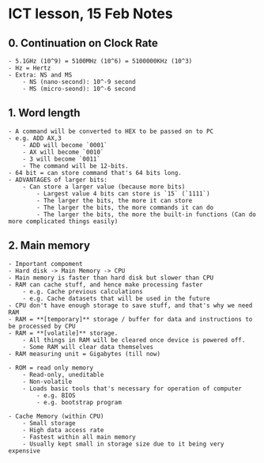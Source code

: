 # ICT lesson, 15 Feb Notes #

## 0. Continuation on Clock Rate ##
    - 5.1GHz (10^9) = 5100MHz (10^6) = 5100000KHz (10^3)
    - Hz = Hertz
    - Extra: NS and MS
        - NS (nano-second): 10^-9 second
        - MS (micro-seond): 10^-6 second

## 1. Word length ##
    - A command will be converted to HEX to be passed on to PC
    - e.g. ADD AX,3
        - ADD will become `0001`
        - AX will become `0010`
        - 3 will become `0011`
        - The command will be 12-bits.
    - 64 bit = can store command that's 64 bits long.
    - ADVANTAGES of larger bits:
        - Can store a larger value (because more bits)
            - Largest value 4 bits can store is `15` (`1111`)
            - The larger the bits, the more it can store
            - The larger the bits, the more commands it can do
            - The larger the bits, the more the built-in functions (Can do more complicated things easily)

## 2. Main memory ##
    - Important compoment
    - Hard disk -> Main Memory -> CPU
    - Main memory is faster than hard disk but slower than CPU
    - RAM can cache stuff, and hence make processing faster
        - e.g. Cache previous calculations
        - e.g. Cache datasets that will be used in the future
    - CPU don't have enough storage to save stuff, and that's why we need RAM
    - RAM = **[temporary]** storage / buffer for data and instructions to be processed by CPU
    - RAM = **[volatile]** storage.
        - All things in RAM will be cleared once device is powered off.
        - Some RAM will clear data themselves
    - RAM measuring unit = Gigabytes (till now)

    - ROM = read only memory
        - Read-only, uneditable
        - Non-volatile
        - Loads basic tools that's necessary for operation of computer
            - e.g. BIOS
            - e.g. bootstrap program
    
    - Cache Memory (within CPU)
        - Small storage
        - High data access rate
        - Fastest within all main memory
        - Usually kept small in storage size due to it being very expensive
    
    